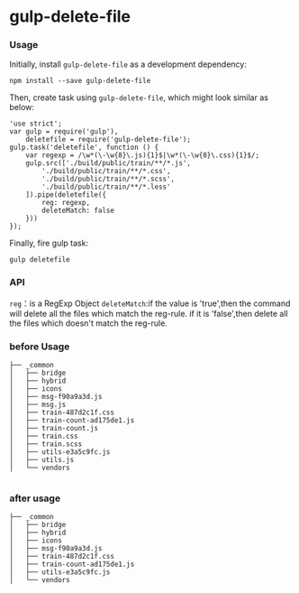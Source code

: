# gulp-delete-file

### Usage
Initially, install `gulp-delete-file` as a development dependency:


```
npm install --save gulp-delete-file
```
Then, create task using `gulp-delete-file`, which might look similar as below:

```
'use strict';
var gulp = require('gulp'),
	deletefile = require('gulp-delete-file');
gulp.task('deletefile', function () {
	var regexp = /\w*(\-\w{8}\.js){1}$|\w*(\-\w{8}\.css){1}$/;
	gulp.src(['./build/public/train/**/*.js',
		'./build/public/train/**/*.css',
		'./build/public/train/**/*.scss',
		'./build/public/train/**/*.less'
	]).pipe(deletefile({
		reg: regexp,
		deleteMatch: false
	}))
});

```

Finally, fire gulp task:

```
gulp deletefile

```
### API
`reg`：is a RegExp Object
`deleteMatch`:if the value is 'true',then the command will delete all the files which match the reg-rule. if it is 'false',then delete all the files which doesn't match the reg-rule.

### before Usage

```
├── _common
│   ├── bridge
│   ├── hybrid
│   ├── icons
│   ├── msg-f90a9a3d.js
│   ├── msg.js
│   ├── train-487d2c1f.css
│   ├── train-count-ad175de1.js
│   ├── train-count.js
│   ├── train.css
│   ├── train.scss
│   ├── utils-e3a5c9fc.js
│   ├── utils.js
│   └── vendors
	
```

### after usage

```
├── _common
│   ├── bridge
│   ├── hybrid
│   ├── icons
│   ├── msg-f90a9a3d.js
│   ├── train-487d2c1f.css
│   ├── train-count-ad175de1.js
│   ├── utils-e3a5c9fc.js
│   └── vendors
```

